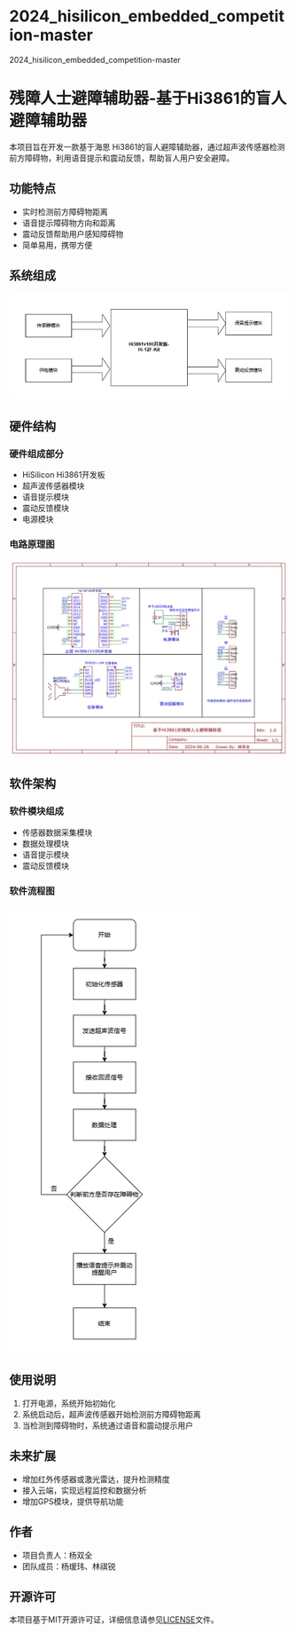 # 2024_hisilicon_embedded_competition-master
 2024_hisilicon_embedded_competition-master
# 残障人士避障辅助器-基于Hi3861的盲人避障辅助器


本项目旨在开发一款基于海思 Hi3861的盲人避障辅助器，通过超声波传感器检测前方障碍物，利用语音提示和震动反馈，帮助盲人用户安全避障。

## 功能特点

- 实时检测前方障碍物距离
- 语音提示障碍物方向和距离
- 震动反馈帮助用户感知障碍物
- 简单易用，携带方便

## 系统组成

![系统整体框图](pic/系统整体框图.png)

## 硬件结构

### 硬件组成部分

- HiSilicon Hi3861开发板
- 超声波传感器模块
- 语音提示模块
- 震动反馈模块
- 电源模块

### 电路原理图

![电路原理图](pic/电路原理图.png)

## 软件架构

### 软件模块组成

- 传感器数据采集模块
- 数据处理模块
- 语音提示模块
- 震动反馈模块

### 软件流程图

![软件流程图](pic/软件流程图.png)


## 使用说明

1. 打开电源，系统开始初始化
2. 系统启动后，超声波传感器开始检测前方障碍物距离
3. 当检测到障碍物时，系统通过语音和震动提示用户


## 未来扩展

- 增加红外传感器或激光雷达，提升检测精度
- 接入云端，实现远程监控和数据分析
- 增加GPS模块，提供导航功能

## 作者

- 项目负责人：杨双全
- 团队成员：杨瑷玮、林祺锐
## 开源许可

本项目基于MIT开源许可证，详细信息请参见[LICENSE](LICENSE)文件。
